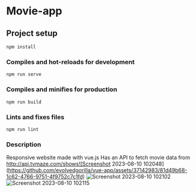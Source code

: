 # Movie-app

## Project setup
```
npm install
```

### Compiles and hot-reloads for development
```
npm run serve
```

### Compiles and minifies for production
```
npm run build
```

### Lints and fixes files
```
npm run lint
```
### Description
Responsive website made with vue.js
Has an API to fetch movie data from http://api.tvmaze.com/shows![Screenshot 2023-08-10 102048](https://github.com/evolvedgorilla/vue-app/assets/37142983/81d49b68-1c62-4766-9751-4f9752c7c1fd)
![Screenshot 2023-08-10 102102](https://github.com/evolvedgorilla/vue-app/assets/37142983/81dc121c-cda8-44a0-af2c-cf1f666a4238)
![Screenshot 2023-08-10 102115](https://github.com/evolvedgorilla/vue-app/assets/37142983/1c22a117-7324-404b-98b2-749b8ee17985)
